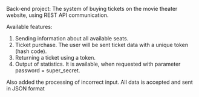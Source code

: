 Back-end project: The system of buying tickets on the movie theater website, using REST API communication.

Available features:
1) Sending information about all available seats.
2) Ticket purchase. The user will be sent ticket data with a unique token (hash code).
3) Returning a ticket using a token.
4) Output of statistics. It is available, when requested with parameter password = super_secret.

Also added the processing of incorrect input. All data is accepted and sent in JSON format